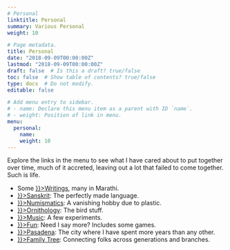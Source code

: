 ```yaml
---
# Personal
linktitle: Personal
summary: Various Personal
weight: 10

# Page metadata.
title: Personal
date: "2018-09-09T00:00:00Z"
lastmod: "2018-09-09T00:00:00Z"
draft: false  # Is this a draft? true/false
toc: false  # Show table of contents? true/false
type: docs  # Do not modify.
editable: false

# Add menu entry to sidebar.
# - name: Declare this menu item as a parent with ID `name`.
# - weight: Position of link in menu.
menu:
  personal:
    name:
    weight: 10
---
```


Explore the links in the menu to see what I have cared about to put together over time, much of it accreted, leaving out a lot that failed to come together. Such is life.

<UL>
<LI>Some <A HREF={{< ref "writings/" >}}>Writings</A>, many in Marathi.
<LI><A HREF={{< ref "sanskrit/" >}}>Sanskrit</A>: The perfectly made language.
<LI><A HREF={{< ref "numismatics/" >}}>Numismatics</A>: A vanishing hobby due to plastic. 
<LI><A HREF={{< ref "ornithology/" >}}>Ornithology</A>: The bird stuff.
<LI><A HREF={{< ref "music/" >}}>Music</A>: A few experiments.
<LI><A HREF={{< ref "fun/" >}}>Fun</A>: Need I say more? Includes some games.
<LI><A HREF={{< ref "pasadena/" >}}>Pasadena</A>: The city where I have spent more years than any other.
<LI><A HREF={{< ref "familytree/" >}}>Family Tree</A>: Connecting folks across generations and branches.
</UL>

<!--
A bit about me ...

$$ y = x $$

<div> 
$$f(k;p\_0^*) = \begin{cases} p\_0^* & \text{if }k=1, \\\\\\
1-p\_0^* & \text {if }k=0.\end{cases}$$
</div>
-->